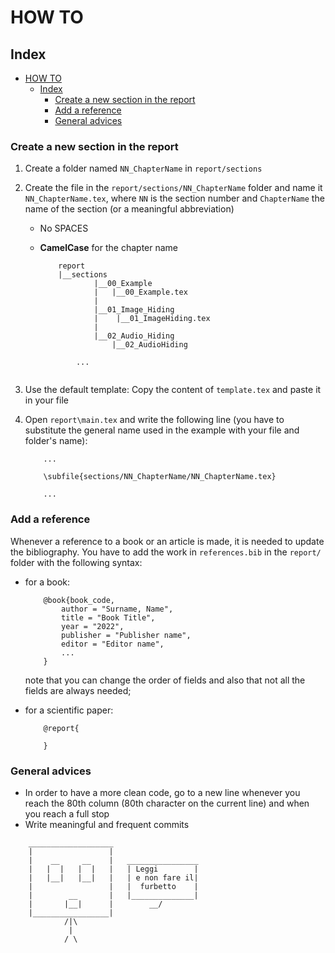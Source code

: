 # HOW TO

## Index

- [HOW TO](#how-to)
  - [Index](#index)
    - [Create a new section in the report](#create-a-new-section-in-the-report)
    - [Add a reference](#add-a-reference)
    - [General advices](#general-advices)

### Create a new section in the report

1. Create a folder named `NN_ChapterName` in `report/sections`

2. Create the file in the `report/sections/NN_ChapterName` folder and name
it `NN_ChapterName.tex`, where `NN` is the section number and
`ChapterName` the name of the section (or a meaningful abbreviation) 

    * No SPACES
    * **CamelCase** for the chapter name


        ```
            report
            |__sections
                    |__00_Example
                    |   |__00_Example.tex
                    |
                    |__01_Image_Hiding
                    |    |__01_ImageHiding.tex
                    |
                    |__02_Audio_Hiding
                        |__02_AudioHiding

                ...
                
        ```
3. Use the default template: Copy the content of ```template.tex``` and paste it
in your file

4. Open `report\main.tex` and write the following line (you have to substitute
the general name used in the example with your file and folder's name):
        
    ```
        ...

        \subfile{sections/NN_ChapterName/NN_ChapterName.tex}
        
        ...    
    ```

### Add a reference

Whenever a reference to a book or an article is made, it is needed to update the
bibliography. You have to add the work in ```references.bib``` in the
```report/``` folder with the following syntax:

- for a book:

    ```
        @book{book_code,
            author = "Surname, Name",
            title = "Book Title",
            year = "2022",
            publisher = "Publisher name",
            editor = "Editor name",
            ...
        }
    ```
    note that you can change the order of fields and also that not all the
    fields are always needed;

- for a scientific paper:

    ```
        @report{
            
        }
    ```

### General advices

- In order to have a more clean code, go to a new line whenever you reach the
80th column (80th character on the current line) and when you reach a full stop
- Write meaningful and frequent commits

```
    ___________________
    |                 |
    |    __     __    |   ________________
    |   |  |   |  |   |   | Leggi        |
    |   |__|   |__|   |   | e non fare il|
    |                 |   |  furbetto    |
    |        __       |   |______________|
    |       |__|      |        __/
    |_________________|
            /|\
             |
            / \

```